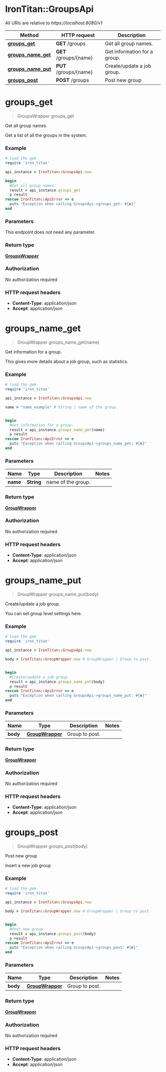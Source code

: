 # IronTitan::GroupsApi

All URIs are relative to *https://localhost:8080/v1*

Method | HTTP request | Description
------------- | ------------- | -------------
[**groups_get**](GroupsApi.md#groups_get) | **GET** /groups | Get all group names.
[**groups_name_get**](GroupsApi.md#groups_name_get) | **GET** /groups/{name} | Get information for a group.
[**groups_name_put**](GroupsApi.md#groups_name_put) | **PUT** /groups/{name} | Create/update a job group.
[**groups_post**](GroupsApi.md#groups_post) | **POST** /groups | Post new group


# **groups_get**
> GroupsWrapper groups_get

Get all group names.

Get a list of all the groups in the system.

### Example
```ruby
# load the gem
require 'iron_titan'

api_instance = IronTitan::GroupsApi.new

begin
  #Get all group names.
  result = api_instance.groups_get
  p result
rescue IronTitan::ApiError => e
  puts "Exception when calling GroupsApi->groups_get: #{e}"
end
```

### Parameters
This endpoint does not need any parameter.

### Return type

[**GroupsWrapper**](GroupsWrapper.md)

### Authorization

No authorization required

### HTTP request headers

 - **Content-Type**: application/json
 - **Accept**: application/json



# **groups_name_get**
> GroupWrapper groups_name_get(name)

Get information for a group.

This gives more details about a job group, such as statistics.

### Example
```ruby
# load the gem
require 'iron_titan'

api_instance = IronTitan::GroupsApi.new

name = "name_example" # String | name of the group.


begin
  #Get information for a group.
  result = api_instance.groups_name_get(name)
  p result
rescue IronTitan::ApiError => e
  puts "Exception when calling GroupsApi->groups_name_get: #{e}"
end
```

### Parameters

Name | Type | Description  | Notes
------------- | ------------- | ------------- | -------------
 **name** | **String**| name of the group. | 

### Return type

[**GroupWrapper**](GroupWrapper.md)

### Authorization

No authorization required

### HTTP request headers

 - **Content-Type**: application/json
 - **Accept**: application/json



# **groups_name_put**
> GroupWrapper groups_name_put(body)

Create/update a job group.

You can set group level settings here. 

### Example
```ruby
# load the gem
require 'iron_titan'

api_instance = IronTitan::GroupsApi.new

body = IronTitan::GroupWrapper.new # GroupWrapper | Group to post.


begin
  #Create/update a job group.
  result = api_instance.groups_name_put(body)
  p result
rescue IronTitan::ApiError => e
  puts "Exception when calling GroupsApi->groups_name_put: #{e}"
end
```

### Parameters

Name | Type | Description  | Notes
------------- | ------------- | ------------- | -------------
 **body** | [**GroupWrapper**](GroupWrapper.md)| Group to post. | 

### Return type

[**GroupWrapper**](GroupWrapper.md)

### Authorization

No authorization required

### HTTP request headers

 - **Content-Type**: application/json
 - **Accept**: application/json



# **groups_post**
> GroupWrapper groups_post(body)

Post new group

Insert a new job group

### Example
```ruby
# load the gem
require 'iron_titan'

api_instance = IronTitan::GroupsApi.new

body = IronTitan::GroupWrapper.new # GroupWrapper | Group to post.


begin
  #Post new group
  result = api_instance.groups_post(body)
  p result
rescue IronTitan::ApiError => e
  puts "Exception when calling GroupsApi->groups_post: #{e}"
end
```

### Parameters

Name | Type | Description  | Notes
------------- | ------------- | ------------- | -------------
 **body** | [**GroupWrapper**](GroupWrapper.md)| Group to post. | 

### Return type

[**GroupWrapper**](GroupWrapper.md)

### Authorization

No authorization required

### HTTP request headers

 - **Content-Type**: application/json
 - **Accept**: application/json



